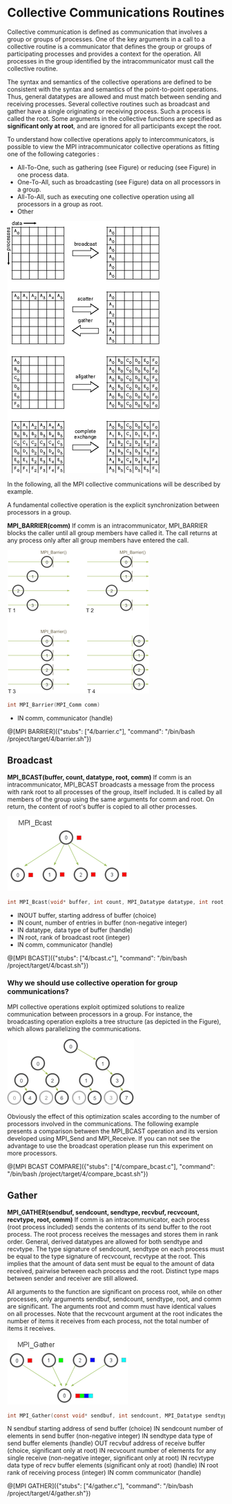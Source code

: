 # Collective Communications Routines

Collective communication is defined as communication that involves a group or groups of processes. One of the key arguments in a call to a collective routine is a communicator that defines the group or groups of participating processes and provides a context for the operation. All processes in the group identified by the intracommunicator must call the collective routine.

The syntax and semantics of the collective operations are defined to be consistent with the syntax and semantics of the point-to-point operations. Thus, general datatypes are allowed and must match between sending and receiving processes. Several collective routines such as broadcast and gather have a single originating or receiving process. Such a process is called the root. Some arguments in the collective functions are specified as **significant only at root**, and are ignored for all participants except the root. 

To understand how collective operations apply to intercommunicators, is possible to view the MPI intracommunicator collective operations as fitting one of the following categories :
- All-To-One, such as gathering (see Figure) or reducing (see Figure)  in one process data.
- One-To-All, such as broadcasting (see Figure)  data on all processors in a group.
- All-To-All, such as executing one collective operation using all processors in a group as root.
- Other

![MPI_COLLECTIVE](/img/coll-fig1-22.gif)

In the following, all the MPI collective communications will be described by example.

A fundamental collective operation is the explicit synchronization between processors in a group.

**MPI_BARRIER(comm)** If comm is an intracommunicator, MPI_BARRIER blocks the caller until all group members have called it. The call returns at any process only after all group members have entered the call.

![MPI_BARRIER](/img/barrier.png)

```c
int MPI_Barrier(MPI_Comm comm)
```
- IN comm, communicator (handle)


@[MPI BARRIER]({"stubs": ["4/barrier.c"], "command": "/bin/bash /project/target/4/barrier.sh"})

## Broadcast

**MPI_BCAST(buffer, count, datatype, root, comm)** If comm is an intracommunicator, MPI_BCAST broadcasts a message from the process with rank root to all processes of the group, itself included. It is called by all members of the group using the same arguments for comm and root. On return, the content of root's buffer is copied to all other processes.

![MPI_BCAST](/img/MPI_BCAST.png)

```c
int MPI_Bcast(void* buffer, int count, MPI_Datatype datatype, int root,MPI_Comm comm)
```
- INOUT buffer, starting address of buffer (choice)
- IN count, number of entries in buffer (non-negative integer)
- IN datatype, data type of buffer (handle)
- IN root, rank of broadcast root (integer)
- IN comm, communicator (handle)

@[MPI BCAST]({"stubs": ["4/bcast.c"], "command": "/bin/bash /project/target/4/bcast.sh"})

### Why we should use collective operation for group communications?

MPI collective operations exploit optimized solutions to realize communication between processors in a group. For instance, the broadcasting operation exploits a tree structure  (as depicted in the Figure), which allows parallelizing the communications. 


![MPI_BCAST TREE](/img/broadcast_tree.png)


Obviously the effect of this optimization scales according to the number of processors involved in the communications. The following example presents a comparison between the MPI_BCAST operation and its version developed using MPI_Send and MPI_Receive. If you can not see the advantage to use the broadcast operation please run this experiment on more processors.

@[MPI BCAST COMPARE]({"stubs": ["4/compare_bcast.c"], "command": "/bin/bash /project/target/4/compare_bcast.sh"})

## Gather

**MPI_GATHER(sendbuf, sendcount, sendtype, recvbuf, recvcount, recvtype, root, comm)** If comm is an intracommunicator, each process (root process included) sends the contents of its send buffer to the root process. The root process receives the messages and stores them in rank order. General, derived datatypes are allowed for both sendtype and recvtype. The type signature of sendcount, sendtype on each process must be equal to the type signature of recvcount, recvtype at the root. This implies that the amount of data sent must be equal to the amount of data received, pairwise between each process and the root. Distinct type maps between sender and receiver are still allowed.

All arguments to the function are significant on process root, while on other processes, only arguments sendbuf, sendcount, sendtype, root, and comm are significant. The arguments root and comm must have identical values on all processes. Note that the recvcount argument at the root indicates the number of items it receives from each process, not the total number of items it receives.

![MPI_GATHER](/img/gather.png)

```c
int MPI_Gather(const void* sendbuf, int sendcount, MPI_Datatype sendtype,void* recvbuf, int recvcount, MPI_Datatype recvtype, int root,MPI_Comm comm)
```
N sendbuf	starting address of send buffer (choice)
IN sendcount	number of elements in send buffer (non-negative integer)
IN sendtype	data type of send buffer elements (handle)
OUT recvbuf	address of receive buffer (choice, significant only at root)
IN recvcount	number of elements for any single receive (non-negative integer, significant only at root)
IN recvtype	data type of recv buffer elements (significant only at root) (handle)
IN root	rank of receiving process (integer)
IN comm	communicator (handle)

@[MPI GATHER]({"stubs": ["4/gather.c"], "command": "/bin/bash /project/target/4/gather.sh"})
